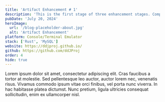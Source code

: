```yaml
---
title: 'Artifact Enhancement # 1'
description: 'This is the first stage of three enhancement stages. Completed for my Computer Science Capstone'
pubDate: 'July 20, 2024'
heroImage:
  url: '/blog-placeholder-about.jpg'
  alt: 'Artifact Enhancement'
platform: Console/Terminal Emulator
stack: ['Rust', 'MySQL']
website: https://ddjproj.github.io/
github: https://github.com/ddJProj
order: 4
hide: true
---
```


Lorem ipsum dolor sit amet, consectetur adipiscing elit. Cras faucibus a tortor at molestie. Sed pellentesque leo auctor, auctor lorem nec, venenatis risus. Vivamus commodo ipsum vitae orci finibus, vel porta nunc viverra. In hac habitasse platea dictumst. Nunc pretium, ligula ultricies consequat sollicitudin, enim ex ullamcorper nisl.
